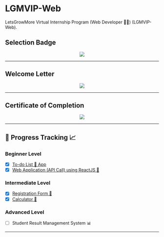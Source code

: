 # LGMVIP-Web

LetsGrowMore Virtual Internship Program (Web Developer 👨‍💻) (LGMVIP-Web).

## Selection Badge

<p align="center">
        <a href="#"><img src="https://i.postimg.cc/N0LTb8Gr/WebDev.png" /></a>
</p>

---

## Welcome Letter

<p align="center">
        <a href="#"><img src="https://i.postimg.cc/kMLSsRL2/UMAIR-SHABBIR-Welcome-Letter.jpg" /></a>
</p>

---

## Certificate of Completion

<p align="center">
        <a href="#"><img src="https://i.postimg.cc/tJLCY0Tb/LGMVIP-Web-Certificate-of-Completion.jpg" /></a>
</p>

---

## 🏁 Progress Tracking 📈

### Beginner Level

- [x] [To-do List 📃 App](https://ixpdk5.csb.app)
- [x] [Web Application (API Call) using ReactJS 📱](https://m67qbl.csb.app)

### Intermediate Level

- [x] [Registration Form 📝](https://bik49f.csb.app)
- [x] [Calculator 🧮](https://ev52fn.csb.app)

### Advanced Level

- [ ] Student Result Management System 📊

---

